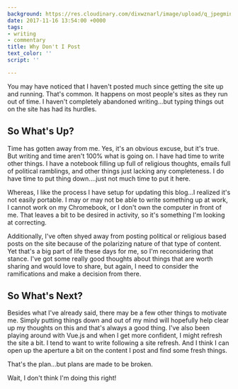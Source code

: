```yaml
---
background: https://res.cloudinary.com/dixwznarl/image/upload/q_jpegmini/notebook/typewriter.jpg
date: 2017-11-16 13:54:00 +0000
tags:
- writing
- commentary
title: Why Don't I Post
text_color: ''
script: ''

---
```

You may have noticed that I haven't posted much since getting the site up and running.  That's common.  It happens on most people's sites as they run out of time.  I haven't completely abandoned writing...but typing things out on the site has had its hurdles.

## So What's Up?

Time has gotten away from me.  Yes, it's an obvious excuse, but it's true.  But writing and time aren't 100% what is going on.  I have had time to write other things.  I have a notebook filling up full of religious thoughts, emails full of political ramblings, and other things just lacking any completeness.  I do have time to put thing down....just not much time to put it here.

Whereas, I like the process I have setup for updating this blog...I realized it's not easily portable.  I may or may not be able to write something up at work, I cannot work on my Chromebook, or I don't own the computer in front of me.  That leaves a bit to be desired in activity, so it's something I'm looking at correcting.

Additionally, I've often shyed away from posting political or religious based posts on the site because of the polarizing nature of that type of content.  Yet that's a big part of life these days for me, so I'm reconsidering that stance.  I've got some really good thoughts about things that are worth sharing and would love to share, but again, I need to consider the ramifications and make a decision from there.

## So What's Next?

Besides what I've already said, there may be a few other things to motivate me.  Simply putting things down and out of my mind will hopefully help clear up my thoughts on this and that's always a good thing.  I've also been playing around with Vue.js and when I get more confident, I might refresh the site a bit.  I tend to want to write following a site refresh.  And I think I can open up the aperture a bit on the content I post and find some fresh things.

That's the plan...but plans are made to be broken.

Wait, I don't think I'm doing this right!
